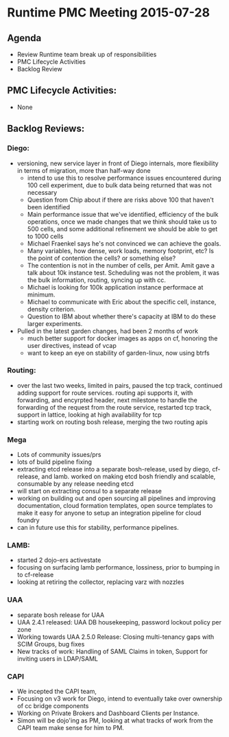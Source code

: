 # Runtime PMC Meeting 2015-07-28

## Agenda
* Review Runtime team break up of responsibilities
* PMC Lifecycle Activities
* Backlog Review

## PMC Lifecycle Activities:
* None

## Backlog Reviews:

### Diego:
* versioning, new service layer in front of Diego internals, more flexibility in terms of migration, more than half-way done
  * intend to use this to resolve performance issues encountered during 100 cell experiment, due to bulk data being returned that was not necessary
   - Question from Chip about if there are risks above 100 that haven't been identified
   - Main performance issue that we've identified, efficiency of the bulk operations, once we made changes that we think should take us to 500 cells, and some additional refinement we should be able to get to 1000 cells
   - Michael Fraenkel says he's not convinced we can achieve the goals.
   - Many variables, how dense, work loads, memory footprint, etc? Is the point of contention the cells? or something else?
   - The contention is not in the number of cells, per Amit.  Amit gave a talk about 10k instance test.  Scheduling was not the problem, it was the bulk information, routing, syncing up with cc.
   - Michael is looking for 100k application instance performace at minimum.
   - Michael to communicate with Eric about the specific cell, instance, density criterion.
   - Question to IBM about whether there's capacity at IBM to do these larger experiments.
* Pulled in the latest garden changes, had been 2 months of work
  - much better support for docker images as apps on cf, honoring the user directives, instead of vcap
  - want to keep an eye on stability of garden-linux, now using btrfs
### Routing:
 * over the last two weeks, limited in pairs, paused the tcp track, continued adding support for route services.  routing api supports it, with forwarding, and encyrpted header, next milestone to handle the forwarding of the request from the route service, 
 restarted tcp track, support in lattice, looking at high availability for tcp
 * starting work on routing bosh release, merging the two routing apis
 
### Mega
 * Lots of community issues/prs
* lots of build pipeline fixing
* extracting etcd release into a separate bosh-release, used by diego, cf-release, and lamb. worked on making etcd bosh friendly and scalable, consumable by any release needing etcd
* will start on extracting consul to a separate release
* working on building out and open sourcing all pipelines and improving documentation, cloud formation templates, open source templates to make it easy for anyone to setup an integration pipeline for cloud foundry
* can in future use this for stability, performance pipelines.

### LAMB:
* started 2 dojo-ers activestate
* focusing on surfacing lamb performance, lossiness, prior to bumping in to cf-release
* looking at retiring the collector, replacing varz with nozzles

### UAA
* separate bosh release for UAA
* UAA 2.4.1 released: UAA DB housekeeping, password lockout policy per zone
* Working towards UAA 2.5.0 Release: Closing multi-tenancy gaps with SCIM Groups, bug fixes
* New tracks of work: Handling of SAML Claims in token, Support for inviting users in LDAP/SAML

### CAPI
* We incepted the CAPI team,
* Focusing on v3 work for Diego, intend to eventually take over ownership of cc bridge components
* Working on Private Brokers and Dashboard Clients per Instance.
* Simon will be dojo'ing as PM, looking at what tracks of work from the CAPI team make sense for him to PM.
 
